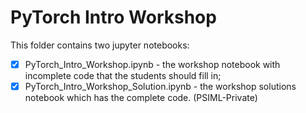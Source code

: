 # PyTorch Intro Workshop

This folder contains two jupyter notebooks:
- [x] PyTorch_Intro_Workshop.ipynb - the workshop notebook with incomplete code that the students should fill in;
- [x] PyTorch_Intro_Workshop_Solution.ipynb - the workshop solutions notebook which has the complete code. (PSIML-Private)
